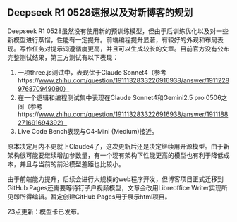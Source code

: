 ## Deepseek R1 0528速报以及对新博客的规划

Deepseek R1 0528虽然没有使用新的预训练模型，但由于后训练优化以及对一些新模型进行蒸馏，性能有一定提升。前端编程提升显著，有较好的外观和布局表现。写作任务对提示词遵循度更高，并且可以生成较长的文章。目前官方没有公布完整测试结果，第三方测试有以下表现：
1. 一项three.js测试中，表现优于Claude Sonnet4（参考https://www.zhihu.com/question/1911132833226916938/answer/1911228976870949080）
2. 在一个逻辑和编程测试集中表现在Claude Sonnet4和Gemini2.5 pro 0506之间（参考https://www.zhihu.com/question/1911132833226916938/answer/1911188271691694392）
3. Live Code Bench表现与O4-Mini (Medium)接近。

原本决定月内不更就上Claude4了，这次更新后还是决定继续用开源模型。由于新架构很可能要继续增加参数量，有一个现有架构下性能更高的模型也有利于降低成本，并且与当前的前沿模型差距也比较小。

由于前端能力提升，后续会进行大规模的web程序开发，但博客项目正式迁移到GitHub Pages还需要等待钉子户视频模型，文章会改用Libreoffice Writer实现所见即所得编辑。暂定创建GitHub Pages用于展示html项目。

23点更新：模型卡已发布。
